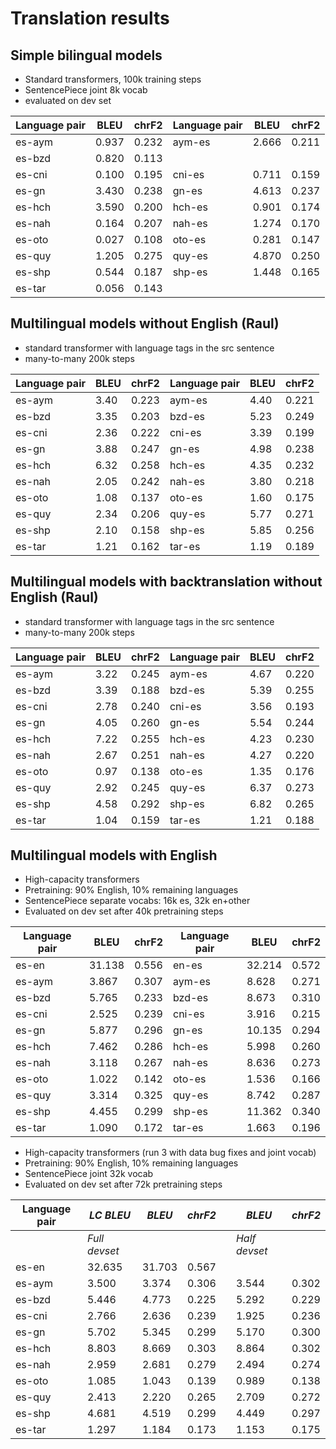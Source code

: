 # Translation results

## Simple bilingual models

- Standard transformers, 100k training steps
- SentencePiece joint 8k vocab
- evaluated on dev set

| Language pair | BLEU  | chrF2 | Language pair | BLEU  | chrF2 |
| ------------- | ----- | ----- | ------------- | ----- | ----- |
| es-aym        | 0.937 | 0.232 | aym-es        | 2.666 | 0.211 |
| es-bzd        | 0.820 | 0.113 |               |       |       |
| es-cni        | 0.100 | 0.195 | cni-es        | 0.711 | 0.159 |
| es-gn         | 3.430 | 0.238 | gn-es         | 4.613 | 0.237 |
| es-hch        | 3.590 | 0.200 | hch-es        | 0.901 | 0.174 |
| es-nah        | 0.164 | 0.207 | nah-es        | 1.274 | 0.170 |
| es-oto        | 0.027 | 0.108 | oto-es        | 0.281 | 0.147 |
| es-quy        | 1.205 | 0.275 | quy-es        | 4.870 | 0.250 |
| es-shp        | 0.544 | 0.187 | shp-es        | 1.448 | 0.165 |
| es-tar        | 0.056 | 0.143 |               |       |       |


## Multilingual models without English (Raul)
 - standard transformer with language tags in the src sentence
 - many-to-many 200k steps
 

| Language pair | BLEU  | chrF2 | Language pair | BLEU  | chrF2 |
| ------------- | ----- | ----- | ------------- | ----- | ----- |
| es-aym        | 3.40 | 0.223 | aym-es        | 4.40 | 0.221 |
| es-bzd        | 3.35 | 0.203 | bzd-es        | 5.23 | 0.249 |
| es-cni        | 2.36 | 0.222 | cni-es        | 3.39 | 0.199 |
| es-gn         | 3.88 | 0.247 | gn-es         | 4.98 | 0.238 |
| es-hch        | 6.32 | 0.258 | hch-es        | 4.35 | 0.232 |
| es-nah        | 2.05 | 0.242 | nah-es        | 3.80 | 0.218 |
| es-oto        | 1.08 | 0.137 | oto-es        | 1.60 | 0.175 |
| es-quy        | 2.34 | 0.206 | quy-es        | 5.77 | 0.271 |
| es-shp        | 2.10 | 0.158 | shp-es        | 5.85 | 0.256 |
| es-tar        | 1.21 | 0.162 | tar-es        | 1.19 | 0.189 |

## Multilingual models with backtranslation without English (Raul)
 - standard transformer with language tags in the src sentence
 - many-to-many 200k steps
 

| Language pair | BLEU  | chrF2 | Language pair | BLEU  | chrF2 |
| ------------- | ----- | ----- | ------------- | ----- | ----- |
| es-aym        | 3.22 | 0.245 | aym-es        | 4.67 | 0.220 |
| es-bzd        | 3.39 | 0.188 | bzd-es        | 5.39 | 0.255 |
| es-cni        | 2.78 | 0.240 | cni-es        | 3.56 | 0.193 |
| es-gn         | 4.05 | 0.260 | gn-es         | 5.54 | 0.244 |
| es-hch        | 7.22 | 0.255 | hch-es        | 4.23 | 0.230 |
| es-nah        | 2.67 | 0.251 | nah-es        | 4.27 | 0.220 |
| es-oto        | 0.97 | 0.138 | oto-es        | 1.35 | 0.176 |
| es-quy        | 2.92 | 0.245 | quy-es        | 6.37 | 0.273 |
| es-shp        | 4.58 | 0.292 | shp-es        | 6.82 | 0.265 |
| es-tar        | 1.04 | 0.159 | tar-es        | 1.21 | 0.188 |

## Multilingual models with English

- High-capacity transformers
- Pretraining: 90% English, 10% remaining languages
- SentencePiece separate vocabs: 16k es, 32k en+other
- Evaluated on dev set after 40k pretraining steps

| Language pair | BLEU  | chrF2 | Language pair | BLEU  | chrF2 |
| ------------- | ----- | ----- | ------------- | ----- | ----- |
| es-en        | 31.138 | 0.556 | en-es        | 32.214 | 0.572 |
| es-aym        | 3.867 | 0.307 | aym-es        | 8.628 | 0.271 |
| es-bzd        | 5.765 | 0.233 | bzd-es        | 8.673 | 0.310 |
| es-cni        | 2.525 | 0.239 | cni-es        | 3.916 | 0.215 |
| es-gn         | 5.877 | 0.296 | gn-es        | 10.135 | 0.294 |
| es-hch        | 7.462 | 0.286 | hch-es        | 5.998 | 0.260 |
| es-nah        | 3.118 | 0.267 | nah-es        | 8.636 | 0.273 |
| es-oto        | 1.022 | 0.142 | oto-es        | 1.536 | 0.166 |
| es-quy        | 3.314 | 0.325 | quy-es        | 8.742 | 0.287 |
| es-shp        | 4.455 | 0.299 | shp-es       | 11.362 | 0.340 |
| es-tar        | 1.090 | 0.172 | tar-es        | 1.663 | 0.196 |

- High-capacity transformers (run 3 with data bug fixes and joint vocab)
- Pretraining: 90% English, 10% remaining languages
- SentencePiece joint 32k vocab
- Evaluated on dev set after 72k pretraining steps

| Language pair | *LC BLEU* | *BLEU* | *chrF2* | | *BLEU* | *chrF2* |
| ------------- | ----- | ----- | ----- | --- |  ----- | ----- |
|               | *Full devset*  | | | | *Half devset* | |
| es-en         | 32.635 | 31.703 | 0.567 | |      |       |
| es-aym        | 3.500 | 3.374 | 0.306 | |  3.544 | 0.302 |
| es-bzd        | 5.446 | 4.773 | 0.225 | |  5.292 | 0.229 |
| es-cni        | 2.766 | 2.636 | 0.239 | |  1.925 | 0.236 |
| es-gn         | 5.702 | 5.345 | 0.299 | |  5.170 | 0.300 |
| es-hch        | 8.803 | 8.669 | 0.303 | |  8.864 | 0.302 |
| es-nah        | 2.959 | 2.681 | 0.279 | |  2.494 | 0.274 |
| es-oto        | 1.085 | 1.043 | 0.139 | |  0.989 | 0.138 |
| es-quy        | 2.413 | 2.220 | 0.265 | |  2.709 | 0.272 |
| es-shp        | 4.681 | 4.519 | 0.299 | |  4.449 | 0.297 |
| es-tar        | 1.297 | 1.184 | 0.173 | |  1.153 | 0.175 |
